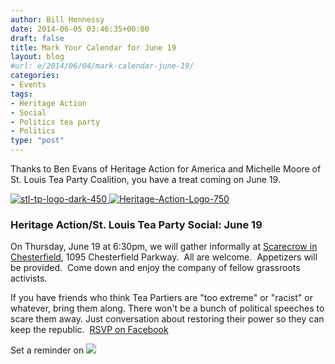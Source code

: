```yaml
---
author: Bill Hennessy
date: 2014-06-05 03:46:35+00:00
draft: false
title: Mark Your Calendar for June 19
layout: blog
#url: e/2014/06/04/mark-calendar-june-19/
categories:
- Events
tags:
- Heritage Action
- Social
- Politics tea party
- Politics
type: "post"
---
```


Thanks to Ben Evans of Heritage Action for America and Michelle Moore of St. Louis Tea Party Coalition, you have a treat coming on June 19.

[![stl-tp-logo-dark-450](https://hennessysview.com/wp-content/uploads/2014/06/stl-tp-logo-dark-450-150x150.png)
](https://hennessysview.com/wp-content/uploads/2014/06/stl-tp-logo-dark-450.png)[![Heritage-Action-Logo-750](https://hennessysview.com/wp-content/uploads/2014/06/Heritage-Action-Logo-750-300x151.jpg)
](https://hennessysview.com/wp-content/uploads/2014/06/Heritage-Action-Logo-750.jpg)



### Heritage Action/St. Louis Tea Party Social: June 19



On Thursday, June 19 at 6:30pm, we will gather informally at [Scarecrow in Chesterfield](https://www.scarecrowstl.com/), 1095 Chesterfield Parkway.  All are welcome.  Appetizers will be provided.  Come down and enjoy the company of fellow grassroots activists.

If you have friends who think Tea Partiers are "too extreme" or "racist" or whatever, bring them along. There won't be a bunch of political speeches to scare them away. Just conversation about restoring their power so they can keep the republic.  [RSVP on Facebook](https://www.facebook.com/events/466890610123117/)

Set a reminder on [![](https://www.google.com/calendar/images/ext/gc_button1_en.gif)
](https://www.google.com/calendar/event?action=TEMPLATE&tmeid=ODQzM3ZxNzdndXMwczNjbTgxYzZudWtsNGMgd2hlbm5lc3N5MDcyNUBt&tmsrc=whennessy0725%40gmail.com)
